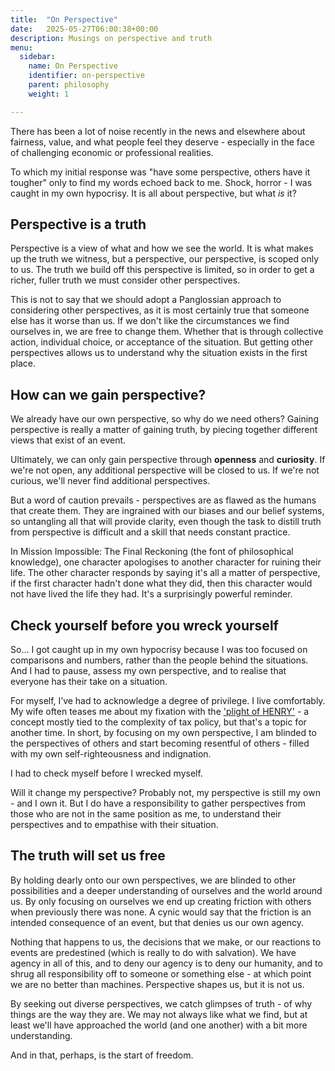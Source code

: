 ```yaml
---
title:  "On Perspective"
date:   2025-05-27T06:00:38+00:00
description: Musings on perspective and truth
menu:
  sidebar:
    name: On Perspective
    identifier: on-perspective
    parent: philosophy
    weight: 1

---
```


There has been a lot of noise recently in the news and elsewhere about fairness, value, and what people feel they deserve - especially in the face of challenging economic or professional realities.

To which my initial response was "have some perspective, others have it tougher" only to find my words echoed back to me. Shock, horror - I was caught in my own hypocrisy. It is all about perspective, but what *is* it?

## Perspective is a truth

Perspective is a view of what and how we see the world. It is what makes up the truth we witness, but a perspective, our perspective, is scoped only to us. The truth we build off this perspective is limited, so in order to get a richer, fuller truth we must consider other perspectives.

This is not to say that we should adopt a Panglossian approach to considering other perspectives, as it is most certainly true that someone else has it worse than us. If we don't like the circumstances we find ourselves in, we are free to change them. Whether that is through collective action, individual choice, or acceptance of the situation. But getting other perspectives allows us to understand why the situation exists in the first place.

## How can we gain perspective?

We already have our own perspective, so why do we need others? Gaining perspective is really a matter of gaining truth, by piecing together different views that exist of an event.

Ultimately, we can only gain perspective through **openness** and **curiosity**. If we're not open, any additional perspective will be closed to us. If we're not curious, we'll never find additional perspectives.

But a word of caution prevails - perspectives are as flawed as the humans that create them. They are ingrained with our biases and our belief systems, so untangling all that will provide clarity, even though the task to distill truth from perspective is difficult and a skill that needs constant practice.

In Mission Impossible: The Final Reckoning (the font of philosophical knowledge), one character apologises to another character for ruining their life. The other character responds by saying it's all a matter of perspective, if the first character hadn't done what they did, then this character would not have lived the life they had. It's a surprisingly powerful reminder.

## Check yourself before you wreck yourself

So... I got caught up in my own hypocrisy because I was too focused on comparisons and numbers, rather than the people behind the situations. And I had to pause, assess my own perspective, and to realise that everyone has their take on a situation.

For myself, I’ve had to acknowledge a degree of privilege. I live comfortably. My wife often teases me about my fixation with the ['plight of HENRY'](https://www.economist.com/britain/2025/03/26/who-will-speak-for-henry) - a concept mostly tied to the complexity of tax policy, but that's a topic for another time. In short, by focusing on my own perspective, I am blinded to the perspectives of others and start becoming resentful of others - filled with my own self-righteousness and indignation.

I had to check myself before I wrecked myself.

Will it change my perspective? Probably not, my perspective is still my own - and I own it. But I do have a responsibility to gather perspectives from those who are not in the same position as me, to understand their perspectives and to empathise with their situation.

## The truth will set us free

By holding dearly onto our own perspectives, we are blinded to other possibilities and a deeper understanding of ourselves and the world around us. By only focusing on ourselves we end up creating friction with others when previously there was none. A cynic would say that the friction is an intended consequence of an event, but that denies us our own agency.

Nothing that happens to us, the decisions that we make, or our reactions to events are predestined (which is really to do with salvation). We have agency in all of this, and to deny our agency is to deny our humanity, and to shrug all responsibility off to someone or something else - at which point we are no better than machines. Perspective shapes us, but it is not us.

By seeking out diverse perspectives, we catch glimpses of truth - of why things are the way they are. We may not always like what we find, but at least we'll have approached the world (and one another) with a bit more understanding.

And in that, perhaps, is the start of freedom.
